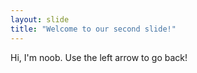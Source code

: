 ```yaml
---
layout: slide
title: "Welcome to our second slide!"
---
```

Hi, I'm noob.
Use the left arrow to go back!

